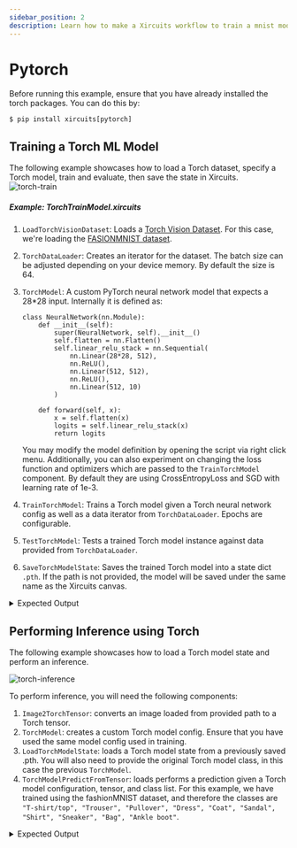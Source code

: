 ```yaml
---
sidebar_position: 2
description: Learn how to make a Xircuits workflow to train a mnist model in Pytorch, save the weights, then perform inference using the saved weights.
---
```


# Pytorch

Before running this example, ensure that you have already installed the torch packages. You can do this by:

```
$ pip install xircuits[pytorch]
```
## Training a Torch ML Model

The following example showcases how to load a Torch dataset, specify a Torch model, train and evaluate, then save the state in Xircuits.
![torch-train](/img/docs/examples/computer-vision/torch-train.png)
##### Example: TorchTrainModel.xircuits


1. `LoadTorchVisionDataset`: Loads a [Torch Vision Dataset](https://pytorch.org/vision/stable/datasets.html). For this case, we're loading the [FASIONMNIST dataset](https://pytorch.org/vision/stable/generated/torchvision.datasets.FashionMNIST.html#torchvision.datasets.FashionMNIST).  
2. `TorchDataLoader`: Creates an iterator for the dataset. The batch size can be adjusted depending on your device memory. By default the size is 64.
3. `TorchModel`: A custom PyTorch neural network model that expects a 28*28 input. Internally it is defined as:
    ```
    class NeuralNetwork(nn.Module):
        def __init__(self):
            super(NeuralNetwork, self).__init__()
            self.flatten = nn.Flatten()
            self.linear_relu_stack = nn.Sequential(
                nn.Linear(28*28, 512),
                nn.ReLU(),
                nn.Linear(512, 512),
                nn.ReLU(),
                nn.Linear(512, 10)
            )

        def forward(self, x):
            x = self.flatten(x)
            logits = self.linear_relu_stack(x)
            return logits
    ```
    You may modify the model definition by opening the script via right click menu. Additionally, you can also experiment on changing the loss function and optimizers which are passed to the `TrainTorchModel` component. By default they are using CrossEntropyLoss and SGD with learning rate of 1e-3.

4. `TrainTorchModel`: Trains a Torch model given a Torch neural network config as well as a data iterator from `TorchDataLoader`. Epochs are configurable.
5. `TestTorchModel`: Tests a trained Torch model instance against data provided from `TorchDataLoader`. 
6. `SaveTorchModelState`: Saves the trained Torch model into a state dict `.pth`. If the path is not provided, the model will be saved under the same name as the Xircuits canvas.

<details>
<summary>Expected Output</summary>
<code>

    ======================================
    __   __  ___                _ _
    \ \  \ \/ (_)_ __ ___ _   _(_) |_ ___
    \ \  \  /| | '__/ __| | | | | __/ __|
    / /  /  \| | | | (__| |_| | | |_\__ \
    /_/  /_/\_\_|_|  \___|\__,_|_|\__|___/

    ======================================

    Xircuits is running...

    
    Executing: LoadTorchVisionDataset
    Downloading FashionMNIST to data

    Executing: TorchDataLoader
    Shape of X [N, C, H, W]: torch.Size([64, 1, 28, 28])
    Shape of y: torch.Size([64]) torch.int64

    Executing: TorchModel
    Using cpu device
    NeuralNetwork(
    (flatten): Flatten(start_dim=1, end_dim=-1)
    (linear_relu_stack): Sequential(
        (0): Linear(in_features=784, out_features=512, bias=True)
        (1): ReLU()
        (2): Linear(in_features=512, out_features=512, bias=True)
        (3): ReLU()
        (4): Linear(in_features=512, out_features=10, bias=True)
    )
    )

    Executing: TrainTorchModel
    Using cpu device

    Epoch 1
    -------------------------------
    loss: 2.298100  [    0/60000]
    loss: 2.294125  [ 6400/60000]
    loss: 2.274020  [12800/60000]
    loss: 2.263388  [19200/60000]
    loss: 2.250272  [25600/60000]
    loss: 2.205179  [32000/60000]
    loss: 2.225069  [38400/60000]
    loss: 2.186872  [44800/60000]
    loss: 2.180459  [51200/60000]
    loss: 2.145460  [57600/60000]

    Epoch 2
    -------------------------------
    loss: 2.157059  [    0/60000]
    loss: 2.150169  [ 6400/60000]
    loss: 2.091775  [12800/60000]
    loss: 2.104574  [19200/60000]
    loss: 2.052130  [25600/60000]
    loss: 1.982857  [32000/60000]
    loss: 2.017010  [38400/60000]
    loss: 1.938391  [44800/60000]
    loss: 1.943105  [51200/60000]
    loss: 1.860412  [57600/60000]

    Epoch 3
    -------------------------------
    loss: 1.902195  [    0/60000]
    loss: 1.868288  [ 6400/60000]
    loss: 1.757673  [12800/60000]
    loss: 1.796579  [19200/60000]
    loss: 1.678521  [25600/60000]
    loss: 1.632160  [32000/60000]
    loss: 1.656519  [38400/60000]
    loss: 1.565977  [44800/60000]
    loss: 1.594191  [51200/60000]
    loss: 1.476008  [57600/60000]

    Executing: TestTorchModel
    Using cpu device
    Test Error: 
    Accuracy: 63.3%, Avg loss: 1.502265 


    Executing: SaveTorchModelState
    Saved PyTorch Model State to examples/TorchTrainModel.pth

    Finish Executing
</code>
</details>



## Performing Inference using Torch

The following example showcases how to load a Torch model state and perform an inference.

![torch-inference](/img/docs/examples/computer-vision/torch-inference.png)

To perform inference, you will need the following components:

1. `Image2TorchTensor`: converts an image loaded from provided path to a Torch tensor.
2. `TorchModel`: creates a custom Torch model config. Ensure that you have used the same model config used in training.
3. `LoadTorchModelState`: loads a Torch model state from a previously saved .pth. You will also need to provide the original Torch model class, in this case the previous `TorchModel`.
4. `TorchModelPredictFromTensor`: loads performs a prediction given a Torch model configuration, tensor, and class list. For this example, we have trained using the fashionMNIST dataset, and therefore the classes are `"T-shirt/top", "Trouser", "Pullover", "Dress", "Coat", "Sandal", "Shirt", "Sneaker", "Bag", "Ankle boot"`.


<details>
<summary>Expected Output</summary>
<code>

    ======================================
    __   __  ___                _ _
    \ \  \ \/ (_)_ __ ___ _   _(_) |_ ___
    \ \  \  /| | '__/ __| | | | | __/ __|
    / /  /  \| | | | (__| |_| | | |_\__ \
    /_/  /_/\_\_|_|  \___|\__,_|_|\__|___/

    ======================================

    Xircuits is running...


    Executing: Image2TorchTensor
    Size of the Original image:  (11667, 13610)
    Size of the image after resize:  (28, 28)
    Size of the tensor:  torch.Size([1, 28, 28])

    Executing: TorchModel
    Using cpu device
    NeuralNetwork(
    (flatten): Flatten(start_dim=1, end_dim=-1)
    (linear_relu_stack): Sequential(
        (0): Linear(in_features=784, out_features=512, bias=True)
        (1): ReLU()
        (2): Linear(in_features=512, out_features=512, bias=True)
        (3): ReLU()
        (4): Linear(in_features=512, out_features=10, bias=True)
    )
    )

    Executing: LoadTorchModelState
    Using cpu device

    Executing: TorchModelPredictFromTensor
    Using cpu device
    Predicted: "Shirt"

    Finish Executing
</code>
</details>